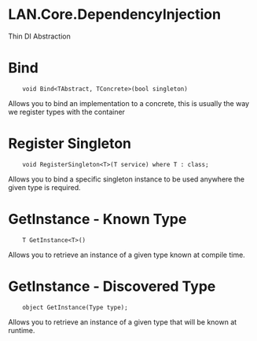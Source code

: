 LAN.Core.DependencyInjection
============================

Thin DI Abstraction

Bind
=====
		void Bind<TAbstract, TConcrete>(bool singleton)

Allows you to bind an implementation to a concrete, this is usually the way we register types with the container

Register Singleton
====
		void RegisterSingleton<T>(T service) where T : class;

Allows you to bind a specific singleton instance to be used anywhere the given type is required.

GetInstance - Known Type
=====
		T GetInstance<T>()

Allows you to retrieve an instance of a given type known at compile time.

GetInstance - Discovered Type
=====
		object GetInstance(Type type);

Allows you to retrieve an instance of a given type that will be known at runtime.